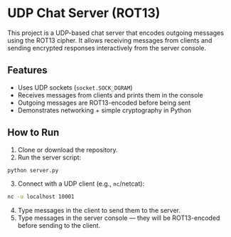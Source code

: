 # UDP Chat Server (ROT13)

This project is a UDP-based chat server that encodes outgoing messages using the ROT13 cipher. It allows receiving messages from clients and sending encrypted responses interactively from the server console.

## Features

* Uses UDP sockets (`socket.SOCK_DGRAM`)
* Receives messages from clients and prints them in the console
* Outgoing messages are ROT13-encoded before being sent
* Demonstrates networking + simple cryptography in Python

## How to Run

1. Clone or download the repository.
2. Run the server script:

```bash
python server.py
```

3. Connect with a UDP client (e.g., `nc`/netcat):

```bash
nc -u localhost 10001
```

4. Type messages in the client to send them to the server.
5. Type messages in the server console — they will be ROT13-encoded before sending to the client.
